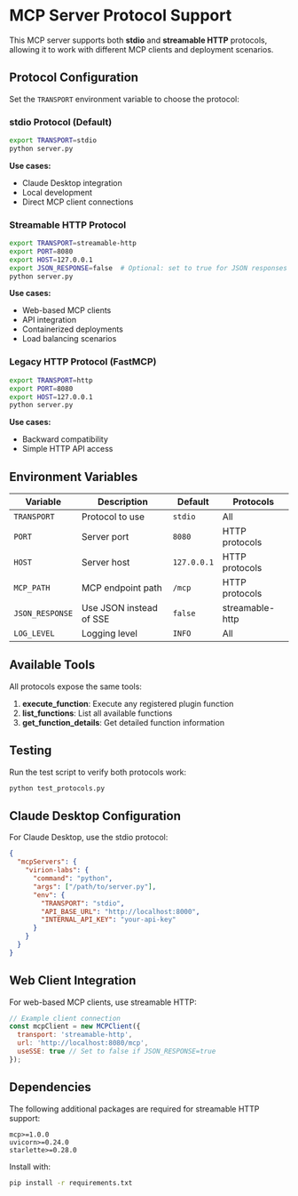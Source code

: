 # MCP Server Protocol Support

This MCP server supports both **stdio** and **streamable HTTP** protocols, allowing it to work with different MCP clients and deployment scenarios.

## Protocol Configuration

Set the `TRANSPORT` environment variable to choose the protocol:

### stdio Protocol (Default)
```bash
export TRANSPORT=stdio
python server.py
```

**Use cases:**
- Claude Desktop integration
- Local development
- Direct MCP client connections

### Streamable HTTP Protocol
```bash
export TRANSPORT=streamable-http
export PORT=8080
export HOST=127.0.0.1
export JSON_RESPONSE=false  # Optional: set to true for JSON responses instead of SSE
python server.py
```

**Use cases:**
- Web-based MCP clients
- API integration
- Containerized deployments
- Load balancing scenarios

### Legacy HTTP Protocol (FastMCP)
```bash
export TRANSPORT=http
export PORT=8080
export HOST=127.0.0.1
python server.py
```

**Use cases:**
- Backward compatibility
- Simple HTTP API access

## Environment Variables

| Variable | Description | Default | Protocols |
|----------|-------------|---------|-----------|
| `TRANSPORT` | Protocol to use | `stdio` | All |
| `PORT` | Server port | `8080` | HTTP protocols |
| `HOST` | Server host | `127.0.0.1` | HTTP protocols |
| `MCP_PATH` | MCP endpoint path | `/mcp` | HTTP protocols |
| `JSON_RESPONSE` | Use JSON instead of SSE | `false` | streamable-http |
| `LOG_LEVEL` | Logging level | `INFO` | All |

## Available Tools

All protocols expose the same tools:

1. **execute_function**: Execute any registered plugin function
2. **list_functions**: List all available functions
3. **get_function_details**: Get detailed function information

## Testing

Run the test script to verify both protocols work:

```bash
python test_protocols.py
```

## Claude Desktop Configuration

For Claude Desktop, use the stdio protocol:

```json
{
  "mcpServers": {
    "virion-labs": {
      "command": "python",
      "args": ["/path/to/server.py"],
      "env": {
        "TRANSPORT": "stdio",
        "API_BASE_URL": "http://localhost:8000",
        "INTERNAL_API_KEY": "your-api-key"
      }
    }
  }
}
```

## Web Client Integration

For web-based MCP clients, use streamable HTTP:

```javascript
// Example client connection
const mcpClient = new MCPClient({
  transport: 'streamable-http',
  url: 'http://localhost:8080/mcp',
  useSSE: true // Set to false if JSON_RESPONSE=true
});
```

## Dependencies

The following additional packages are required for streamable HTTP support:

```
mcp>=1.0.0
uvicorn>=0.24.0
starlette>=0.28.0
```

Install with:
```bash
pip install -r requirements.txt
```